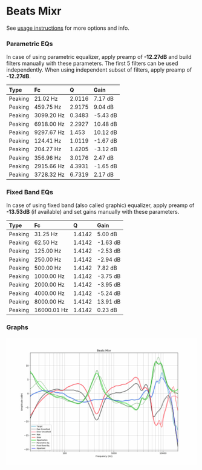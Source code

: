 # Beats Mixr
See [usage instructions](https://github.com/jaakkopasanen/AutoEq#usage) for more options and info.

### Parametric EQs
In case of using parametric equalizer, apply preamp of **-12.27dB** and build filters manually
with these parameters. The first 5 filters can be used independently.
When using independent subset of filters, apply preamp of **-12.27dB**.

| Type    | Fc         |      Q | Gain     |
|:--------|:-----------|:-------|:---------|
| Peaking | 21.02 Hz   | 2.0116 | 7.17 dB  |
| Peaking | 459.75 Hz  | 2.9175 | 9.04 dB  |
| Peaking | 3099.20 Hz | 0.3483 | -5.43 dB |
| Peaking | 6918.00 Hz | 2.2927 | 10.48 dB |
| Peaking | 9297.67 Hz | 1.453  | 10.12 dB |
| Peaking | 124.41 Hz  | 1.0119 | -1.67 dB |
| Peaking | 204.27 Hz  | 1.4205 | -3.12 dB |
| Peaking | 356.96 Hz  | 3.0176 | 2.47 dB  |
| Peaking | 2915.66 Hz | 4.3931 | -1.65 dB |
| Peaking | 3728.32 Hz | 6.7319 | 2.17 dB  |

### Fixed Band EQs
In case of using fixed band (also called graphic) equalizer, apply preamp of **-13.53dB**
(if available) and set gains manually with these parameters.

| Type    | Fc          |      Q | Gain     |
|:--------|:------------|:-------|:---------|
| Peaking | 31.25 Hz    | 1.4142 | 5.00 dB  |
| Peaking | 62.50 Hz    | 1.4142 | -1.63 dB |
| Peaking | 125.00 Hz   | 1.4142 | -2.53 dB |
| Peaking | 250.00 Hz   | 1.4142 | -2.94 dB |
| Peaking | 500.00 Hz   | 1.4142 | 7.82 dB  |
| Peaking | 1000.00 Hz  | 1.4142 | -3.75 dB |
| Peaking | 2000.00 Hz  | 1.4142 | -3.95 dB |
| Peaking | 4000.00 Hz  | 1.4142 | -5.24 dB |
| Peaking | 8000.00 Hz  | 1.4142 | 13.91 dB |
| Peaking | 16000.01 Hz | 1.4142 | 0.23 dB  |

### Graphs
![](./Beats%20Mixr.png)